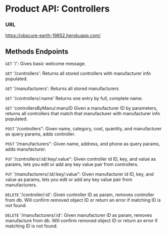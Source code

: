 # Product API: Controllers

### URL
https://obscure-earth-19852.herokuapp.com/

## Methods  Endpoints

`GET` '/':                Gives basic welcome message.

`GET` '/controllers':     Returns all stored controllers with manufacturer info populated.

`GET` '/manufacturers':  Returns all stored manufacturers

`GET` '/controllers/:name'    Returns one entry by full, complete name.

`GET` 'controllersByManu/:manuID  Given a manufacturer ID by parameters, returns all controllers that match that manufacturer with manufacturer info populated.

`POST` '/controllers":      Given name, category, cost, quantity, and manufacturer as query params, adds controller.

`POST` '/manufacturers":      Given name, address, and phone as query params, adds manufacturer.

`PUT` '/controllers/:id/:key/:value":      Given controller id ID, key, and value as params, lets you edit or add any key value pair from controllers.

`PUT` '/manufacturers/:id/:key/:value":      Given manufacturer id ID, key, and value as params, lets you edit or add any key value pair from manufacturers.

`DELETE` '/controller/:id':   Given controller ID as param, removes controller from db. Will confirm removed object ID or return an error if matching ID is not found.

`DELETE` '/manufacturers/:id':   Given manufacturer ID as param, removes manufacture from db. Will confirm removed object ID or return an error if matching ID is not found.
